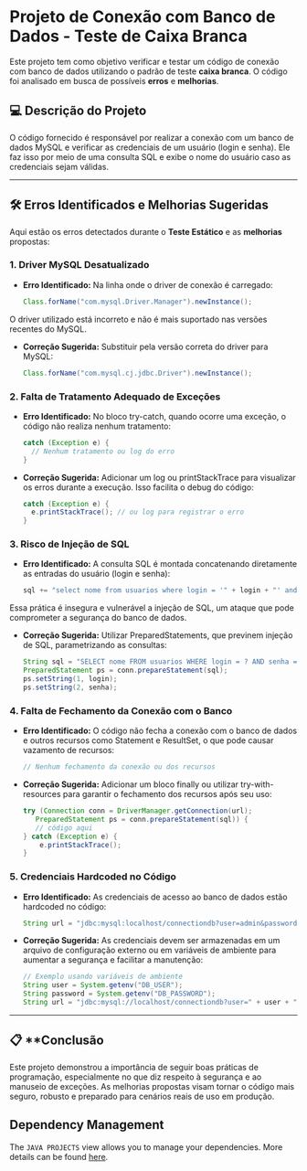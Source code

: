 # Projeto de Conexão com Banco de Dados - Teste de Caixa Branca

Este projeto tem como objetivo verificar e testar um código de conexão com banco de dados utilizando o padrão de teste **caixa branca**. O código foi analisado em busca de possíveis **erros** e **melhorias**.

## 💻 Descrição do Projeto

O código fornecido é responsável por realizar a conexão com um banco de dados MySQL e verificar as credenciais de um usuário (login e senha). Ele faz isso por meio de uma consulta SQL e exibe o nome do usuário caso as credenciais sejam válidas.

---

## 🛠️ **Erros Identificados e Melhorias Sugeridas**

Aqui estão os erros detectados durante o **Teste Estático** e as **melhorias** propostas:

### 1. **Driver MySQL Desatualizado**

- **Erro Identificado:**
  Na linha onde o driver de conexão é carregado:
  ```java
  Class.forName("com.mysql.Driver.Manager").newInstance();
O driver utilizado está incorreto e não é mais suportado nas versões recentes do MySQL.

- **Correção Sugerida:**
  Substituir pela versão correta do driver para MySQL:
  ```java
  Class.forName("com.mysql.cj.jdbc.Driver").newInstance();

### 2. **Falta de Tratamento Adequado de Exceções**

- **Erro Identificado:**
  No bloco try-catch, quando ocorre uma exceção, o código não realiza nenhum tratamento:
  ```java
  catch (Exception e) {
    // Nenhum tratamento ou log do erro
  }
  
- **Correção Sugerida:**
  Adicionar um log ou printStackTrace para visualizar os erros durante a execução. Isso facilita o debug do código:
  ```java
  catch (Exception e) {
    e.printStackTrace(); // ou log para registrar o erro
  }

### 3. **Risco de Injeção de SQL**

- **Erro Identificado:**
  A consulta SQL é montada concatenando diretamente as entradas do usuário (login e senha):
  ```java
  sql += "select nome from usuarios where login = '" + login + "' and senha = '" + senha + "';";
Essa prática é insegura e vulnerável a injeção de SQL, um ataque que pode comprometer a segurança do banco de dados.

- **Correção Sugerida:**
  Utilizar PreparedStatements, que previnem injeção de SQL, parametrizando as consultas:
  ```java
  String sql = "SELECT nome FROM usuarios WHERE login = ? AND senha = ?";
  PreparedStatement ps = conn.prepareStatement(sql);
  ps.setString(1, login);
  ps.setString(2, senha);

### 4. **Falta de Fechamento da Conexão com o Banco**

- **Erro Identificado:**
  O código não fecha a conexão com o banco de dados e outros recursos como Statement e ResultSet, o que pode causar vazamento de recursos:
  ```java
  // Nenhum fechamento da conexão ou dos recursos

- **Correção Sugerida:**
  Adicionar um bloco finally ou utilizar try-with-resources para garantir o fechamento dos recursos após seu uso:
  ```java
  try (Connection conn = DriverManager.getConnection(url);
     PreparedStatement ps = conn.prepareStatement(sql)) {
     // código aqui
  } catch (Exception e) {
      e.printStackTrace();
  }

### 5. **Credenciais Hardcoded no Código**

- **Erro Identificado:**
  As credenciais de acesso ao banco de dados estão hardcoded no código:
  ```java
  String url = "jdbc:mysql:localhost/connectiondb?user=admin&password=master";

- **Correção Sugerida:**
  As credenciais devem ser armazenadas em um arquivo de configuração externo ou em variáveis de ambiente para aumentar a segurança e facilitar a manutenção:
  ```java
  // Exemplo usando variáveis de ambiente
  String user = System.getenv("DB_USER");
  String password = System.getenv("DB_PASSWORD");
  String url = "jdbc:mysql://localhost/connectiondb?user=" + user + "&password=" + password;

---

## 📋 **Conclusão

Este projeto demonstrou a importância de seguir boas práticas de programação, especialmente no que diz respeito à segurança e ao manuseio de exceções. As melhorias propostas visam tornar o código mais seguro, robusto e preparado para cenários reais de uso em produção.

## Dependency Management

The `JAVA PROJECTS` view allows you to manage your dependencies. More details can be found [here](https://github.com/pedroantunes1310/Testes-Caixa-Branca).
